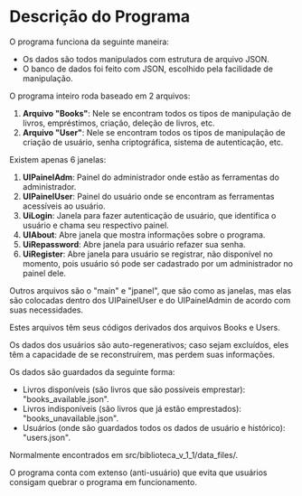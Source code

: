 # Descrição do Programa

O programa funciona da seguinte maneira:

- Os dados são todos manipulados com estrutura de arquivo JSON.
- O banco de dados foi feito com JSON, escolhido pela facilidade de manipulação.

O programa inteiro roda baseado em 2 arquivos:

1. **Arquivo "Books"**: Nele se encontram todos os tipos de manipulação de livros, empréstimos, criação, deleção de livros, etc.
2. **Arquivo "User"**: Nele se encontram todos os tipos de manipulação de criação de usuário, senha criptográfica, sistema de autenticação, etc.

Existem apenas 6 janelas:

1. **UIPainelAdm**: Painel do administrador onde estão as ferramentas do administrador.
2. **UIPainelUser**: Painel do usuário onde se encontram as ferramentas acessíveis ao usuário.
3. **UiLogin**: Janela para fazer autenticação de usuário, que identifica o usuário e chama seu respectivo painel.
4. **UIAbout**: Abre janela que mostra informações sobre o programa.
5. **UiRepassword**: Abre janela para usuário refazer sua senha.
6. **UiRegister**: Abre janela para usuário se registrar, não disponível no momento, pois usuário só pode ser cadastrado por um administrador no painel dele.

Outros arquivos são o "main" e "jpanel", que são como as janelas, mas elas são colocadas dentro dos UIPainelUser e do UIPainelAdmin de acordo com suas necessidades. 

Estes arquivos têm seus códigos derivados dos arquivos Books e Users.

Os dados dos usuários são auto-regenerativos; caso sejam excluídos, eles têm a capacidade de se reconstruírem, mas perdem suas informações.

Os dados são guardados da seguinte forma:

- Livros disponíveis (são livros que são possíveis emprestar): "books_available.json".
- Livros indisponíveis (são livros que já estão emprestados): "books_unavailable.json".
- Usuários (onde são guardados todos os dados de usuário e histórico): "users.json".

Normalmente encontrados em src/biblioteca_v_1_1/data_files/.

O programa conta com extenso (anti-usuário) que evita que usuários consigam quebrar o programa em funcionamento.
